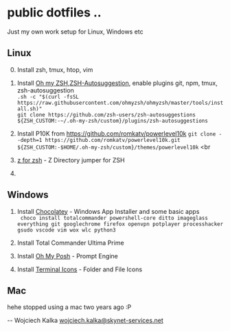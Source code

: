 # public dotfiles .. 
Just my own work setup for Linux, Windows etc


## Linux

0. Install zsh, tmux, htop, vim 

1. Install [Oh my ZSH](https://ohmyz.sh),[ZSH-Autosuggestion](https://github.com/zsh-users/zsh-autosuggestions),  enable plugins git, npm, tmux, zsh-autosuggestion  <br>
`.sh -c "$(curl -fsSL https://raw.githubusercontent.com/ohmyzsh/ohmyzsh/master/tools/install.sh)"` <br>
`git clone https://github.com/zsh-users/zsh-autosuggestions ${ZSH_CUSTOM:-~/.oh-my-zsh/custom}/plugins/zsh-autosuggestions` <br>

2. Install P10K from https://github.com/romkatv/powerlevel10k
`git clone --depth=1 https://github.com/romkatv/powerlevel10k.git ${ZSH_CUSTOM:-$HOME/.oh-my-zsh/custom}/themes/powerlevel10k` <br

3. [z for zsh](https://github.com/agkozak/zsh-z) - Z Directory jumper for ZSH

4. 

## Windows

1. Install [Chocolatey](https://chocolatey.org/) - Windows App Installer and some basic apps <br>
` choco install totalcommander powershell-core ditto imageglass everything git googlechrome firefox openvpn potplayer processhacker gsudo vscode vim wox wlc python3`

2. Install Total Commander Ultima Prime                                                                                                                                 

3. Install [Oh My Posh](https://ohmyposh.dev/) - Prompt Engine

4. Install [Terminal Icons](https://github.com/devblackops/Terminal-Icons) - Folder and File Icons

## Mac 
 
hehe stopped using a mac two years ago :P 


--
Wojciech Kalka <wojciech.kalka@skynet-services.net>
